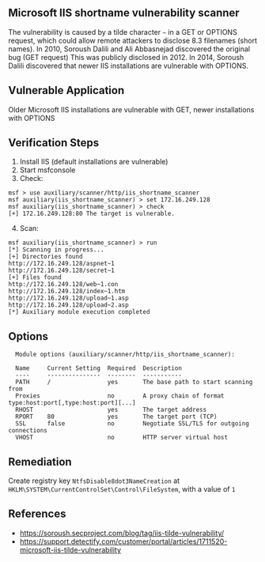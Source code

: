 
## Microsoft IIS shortname vulnerability scanner

The vulnerability is caused by a tilde character `~` in a GET or OPTIONS request, which could allow remote attackers to disclose 8.3 filenames (short names). In 2010, Soroush Dalili and Ali Abbasnejad discovered the original bug (GET request) This was publicly disclosed in 2012. In 2014, Soroush Dalili discovered that newer IIS installations are vulnerable with OPTIONS.

## Vulnerable Application

Older Microsoft IIS installations are vulnerable with GET, newer installations with OPTIONS
  
  
## Verification Steps

  1. Install IIS (default installations are vulnerable)
  2. Start msfconsole
  3. Check:
  
  ```
  msf > use auxiliary/scanner/http/iis_shortname_scanner
  msf auxiliary(iis_shortname_scanner) > set 172.16.249.128
  msf auxiliary(iis_shortname_scanner) > check
  [+] 172.16.249.128:80 The target is vulnerable.
  ```

  4. Scan:
  
  ```
  msf auxiliary(iis_shortname_scanner) > run
  [*] Scanning in progress...
  [+] Directories found
  http://172.16.249.128/aspnet~1
  http://172.16.249.128/secret~1
  [+] Files found
  http://172.16.249.128/web~1.con
  http://172.16.249.128/index~1.htm
  http://172.16.249.128/upload~1.asp
  http://172.16.249.128/upload~2.asp
  [*] Auxiliary module execution completed
  ```

## Options

```
  Module options (auxiliary/scanner/http/iis_shortname_scanner):

  Name     Current Setting  Required  Description
  ----     ---------------  --------  -----------
  PATH     /                yes       The base path to start scanning from
  Proxies                   no        A proxy chain of format type:host:port[,type:host:port][...]
  RHOST                     yes       The target address
  RPORT    80               yes       The target port (TCP)
  SSL      false            no        Negotiate SSL/TLS for outgoing connections
  VHOST                     no        HTTP server virtual host
```

## Remediation

Create registry key `NtfsDisable8dot3NameCreation` at `HKLM\SYSTEM\CurrentControlSet\Control\FileSystem`, with a value of `1`


## References

  * https://soroush.secproject.com/blog/tag/iis-tilde-vulnerability/
  * https://support.detectify.com/customer/portal/articles/1711520-microsoft-iis-tilde-vulnerability
